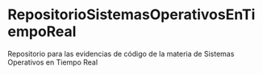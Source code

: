 # RepositorioSistemasOperativosEnTiempoReal
Repositorio para las evidencias de código de la materia de Sistemas Operativos en Tiempo Real
